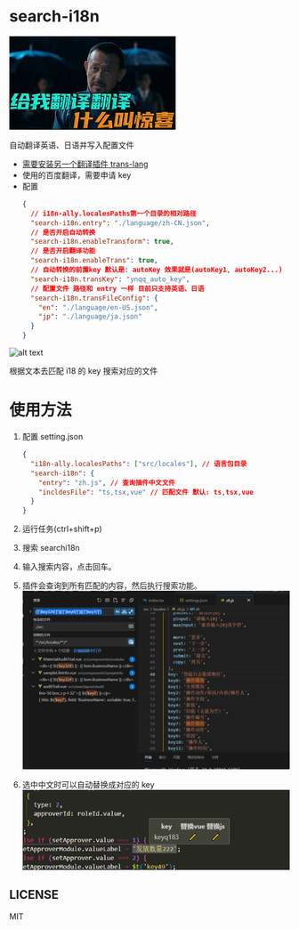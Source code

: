 # search-i18n

![alt text22](images/download.png)

自动翻译英语、日语并写入配置文件

- [需要安装另一个翻译插件 trans-lang](https://marketplace.visualstudio.com/items?itemName=ynqq.trans-lang)
- 使用的百度翻译，需要申请 key
- 配置
  ```json
  {
    // i18n-ally.localesPaths第一个目录的相对路径
    "search-i18n.entry": "./language/zh-CN.json",
    // 是否开启自动转换
    "search-i18n.enableTransform": true,
    // 是否开启翻译功能
    "search-i18n.enableTrans": true,
    // 自动转换的前置key 默认是: autoKey 效果就是(autoKey1, autoKey2...)
    "search-i18n.transKey": "ynqq_auto_key",
    // 配置文件 路径和 entry 一样 目前只支持英语、日语
    "search-i18n.transFileConfig": {
      "en": "./language/en-US.json",
      "jp": "./language/ja.json"
    }
  }
  ```

![alt text](images/translateForMe.gif)

根据文本去匹配 i18 的 key 搜索对应的文件

# 使用方法

1. 配置 setting.json

   ```json
   {
     "i18n-ally.localesPaths": ["src/locales"], // 语言包目录
     "search-i18n": {
       "entry": "zh.js", // 查询插件中文文件
       "incldesFile": "ts,tsx,vue" // 匹配文件 默认: ts,tsx,vue
     }
   }
   ```

2. 运行任务(ctrl+shift+p)
3. 搜索 searchi18n
4. 输入搜索内容，点击回车。
5. 插件会查询到所有匹配的内容，然后执行搜索功能。
   ![搜索结果](images/image-1.png)
6. 选中中文时可以自动替换成对应的 key
   ![替换](images/image.png)

## LICENSE

MIT
